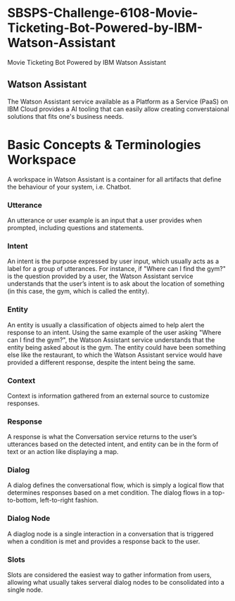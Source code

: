# SBSPS-Challenge-6108-Movie-Ticketing-Bot-Powered-by-IBM-Watson-Assistant
Movie Ticketing Bot Powered by IBM Watson Assistant

<h2>Watson Assistant</h2>

The Watson Assistant service available as a Platform as a Service (PaaS) on IBM Cloud provides a AI tooling that can easily allow creating converstaional solutions that fits one's business needs.
<h1>Basic Concepts & Terminologies Workspace</h1>
A workspace in Watson Assistant is a container for all artifacts that define the behaviour of your system, i.e. Chatbot.

<h3>Utterance</h3>
An utterance or user example is an input that a user provides when prompted, including questions and statements.

<h3> Intent</h3>
An intent is the purpose expressed by user input, which usually acts as a label for a group of utterances. For instance, if "Where can I find the gym?" is the question provided by a user, the Watson Assistant service understands that the user’s intent is to ask about the location of something (in this case, the gym, which is called the entity).

<h3>Entity</h3>
An entity is usually a classification of objects aimed to help alert the response to an intent. Using the same example of the user asking "Where can I find the gym?", the Watson Assistant service understands that the entity being asked about is the gym. The entity could have been something else like the restaurant, to which the Watson Assistant service would have provided a different response, despite the intent being the same.

<h3>Context</h3>
Context is information gathered from an external source to customize responses.

<h3>Response</h3>
A response is what the Conversation service returns to the user’s utterances based on the detected intent, and entity can be in the form of text or an action like displaying a map.

<h3>Dialog</h3>
A dialog defines the conversational flow, which is simply a logical flow that determines responses based on a met condition. The dialog flows in a top-to-bottom, left-to-right fashion.

<h3>Dialog Node</h3>
A diaglog node is a single interaction in a conversation that is triggered when a condition is met and provides a response back to the user.

<h3>Slots</h3>
Slots are considered the easiest way to gather information from users, allowing what usually takes serveral dialog nodes to be consolidated into a single node.

